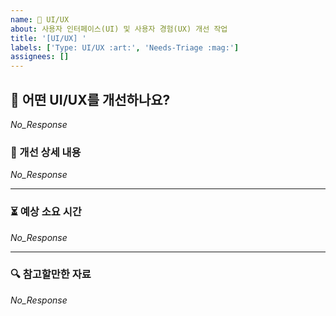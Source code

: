```yaml
---
name: 🎨 UI/UX
about: 사용자 인터페이스(UI) 및 사용자 경험(UX) 개선 작업
title: '[UI/UX] '
labels: ['Type: UI/UX :art:', 'Needs-Triage :mag:']
assignees: []
---
```


## 📌 어떤 UI/UX를 개선하나요?

<!--
  변경하려는 UI/UX와 이유를 3줄 이내로 간결하게 설명해주세요.
  이 변경이 왜 필요한가요? 어떤 문제를 해결하나요?
  (예시) 모바일 환경에서 메인 메뉴 버튼들이 작아 터치가 어렵다.
-->

_No_Response_

### 📜 개선 상세 내용

<!--
  이 개선을 위해 필요한 구체적인 작업 목록을 나열해주세요.
  (예시) 버튼 터치 영역을 늘리기 위해 <a> 태그의 padding을 조정한다.
-->

_No_Response_

---

### ⏳ 예상 소요 시간

<!--
  예상되는 작업 소요 시간을 대략적으로 입력해주세요.
-->

_No_Response_

---

### 🔍 참고할만한 자료

<!--
  디자인 레퍼런스, 관련 문서 등을 자유롭게 추가하세요.
  (예시) [모바일 웹 디자인](https://...)
-->

_No_Response_
